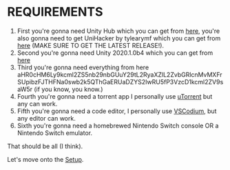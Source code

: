# REQUIREMENTS

1. First you're gonna need Unity Hub which you can get from [here](https://unity.com/download), you're also gonna need to get UniHacker by tylearymf which you can get from [here](https://github.com/tylearymf/UniHacker) (MAKE SURE TO GET THE LATEST RELEASE!).
2. Second you're gonna need Unity 2020.1.0b4 which you can get from [here](https://unity.com/releases/editor/beta/2020.1.0b4)
3. Third you're gonna need everything from here aHR0cHM6Ly9kcml2ZS5nb29nbGUuY29tL2RyaXZlL2ZvbGRlcnMvMXFrSUpibzFJTHFNa0swb2k5QThGaERUaDZYS2IwRU5fP3VzcD1kcml2ZV9saW5r (if you know, you know.)
4. Fourth you're gonna need a torrent app I personally use [uTorrent](https://www.utorrent.com/) but any can work.
5. Fifth you're gonna need a code editor, I personally use [VSCodium](https://vscodium.com/), but any editor can work.
6. Sixth you're gonna need a homebrewed Nintendo Switch console OR a Nintendo Switch emulator.

That should be all (I think).

Let's move onto the [Setup](SETUP.md).
